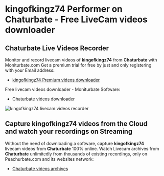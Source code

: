 # kingofkingz74 Performer on Chaturbate - Free LiveCam videos downloader

## Chaturbate Live Videos Recorder

Monitor and record livecam videos of **kingofkingz74** from **Chaturbate** with Moniturbate.com
Get a premium trial for free by just and only registering with your Email address:
* [kingofkingz74 Premium videos downloader](https://moniturbate.com/request-demo-licence-key.html)

Free livecam videos downloader - Moniturbate Software:
* [Chaturbate videos downloader](https://moniturbate.com/moniturbate-download-software.html)

![kingofkingz74 livecam videos recorder](https://peachurnet.com/templates/moniturbate-software.png)


## Capture kingofkingz74 videos from the Cloud and watch your recordings on Streaming

Without the need of downloading a software, capture **kingofkingz74** livecam videos from **Chaturbate** 100% online.
Watch Livecam archives from **Chaturbate** unlimitedly from thousands of existing recordings, only on Peachurbate.com and its websites network:
* [Chaturbate videos archives](https://peachurnet.com/)